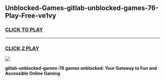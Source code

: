 
## Unblocked-Games-gitlab-unblocked-games-76-Play-Free-ve1vy
<h3>
<a href="https://premium76.site?title=gitlab-unblocked-games-76&ref=10A">CLICK TO PLAY</a></h3>
<hr>

<h3>
<a href="https://premium76.site?title=gitlab-unblocked-games-76&ref=10A">CLICK 2 PLAY</a>
  
</h3>

<a href="https://premium76.site?title=gitlab-unblocked-games-76&ref=10A"><img src="https://clearcache.store/games.png"></a>


**gitlab-unblocked-games-76 games unblocked: Your Gateway to Fun and Accessible Online Gaming**
